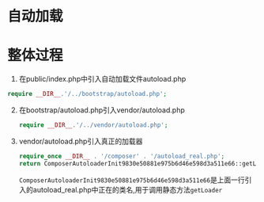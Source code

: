 # 自动加载

# 整体过程

1. 在public/index.php中引入自动加载文件autoload.php

  ```php
  require __DIR__.'/../bootstrap/autoload.php';
  ```
2. 在bootstrap/autoload.php引入vendor/autoload.php

   ```php
   require __DIR__.'/../vendor/autoload.php';
   ```
3. vendor/autoload.php引入真正的加载器

    ```php
    require_once __DIR__ . '/composer' . '/autoload_real.php';
    return ComposerAutoloaderInit9830e50881e975b6d46e598d3a511e66::getLoader();
    ```
    
    `ComposerAutoloaderInit9830e50881e975b6d46e598d3a511e66`是上面一行引入的autoload_real.php中正在的类名,用于调用静态方法`getLoader`
    
    